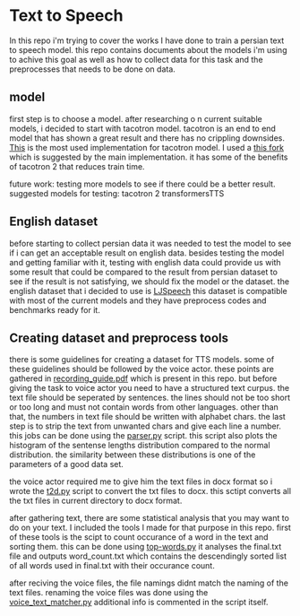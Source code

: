 # Text to Speech

In this repo i'm trying to cover the works I have done to train a persian text to speech model. this repo contains documents about the models i'm using to achive this goal as well as how to collect data for this task and the preprocesses that needs to be done on data.

## model
first step is to choose a model. after researching o n current suitable models, i decided to start with tacotron model. tacotron is an end to end model that has shown a great result and there has no crippling downsides. [This](https://github.com/keithito/tacotron) is the most used implementation for tacotron model. I used a [this fork](https://github.com/begeekmyfriend/tacotron) which is suggested by the main implementation. it has some of the benefits of tacotron 2 that reduces train time.

future work:
testing more models to see if there could be a better result.
suggested models for testing:
tacotron 2 
transformersTTS



## English dataset

before starting to collect persian data it was needed to test the model to see if i can get an acceptable result on english data. besides testing the model and getting familiar with it, testing with english data could provide us with some result that could be compared to the result from persian dataset to see if the result is not satisfying, we should fix the model or the dataset.
the english dataset that i decided to use is [LJSpeech](https://keithito.com/LJ-Speech-Dataset)
this dataset is compatible with most of the current models and they have preprocess codes and benchmarks ready for it.

## Creating dataset and preprocess tools
there is some guidelines for creating a dataset for TTS models. some of these guidelines should be followed by the voice actor. these points are gathered in [recording_guide.pdf](https://github.com/shenasa-ai/persian-tts/blob/master/recording_guide.pdf) which is present in this repo.
but before giving the task to voice actor you need to have a structured text curpus. the text file should be seperated by sentences. the lines should not be too short or too long and must not contain words from other languages. other than that, the numbers in text file should be written with alphabet chars.
the last step is to strip the text from unwanted chars and give each line a number.
this jobs can be done using the [parser.py](https://github.com/shenasa-ai/persian-tts/blob/master/parser.py) script. 
this script also plots the histogram of the sentense lengths distribution compared to the normal distribution. the similarity between these distributions is one of the parameters of a good data set.

 the voice actor required me to give him the text files in docx format so i wrote the [t2d.py](https://github.com/shenasa-ai/persian-tts/blob/master/t2d.py) script to convert the txt files to docx.
this sctipt converts all the txt files in current directory to docx format.

after gathering text, there are some statistical analysis that you may want to do on your text. I included the tools I made for that purpose in this repo.
first of these tools is the scipt to count occurance of a word in the text and sorting them. this can be done using [top-words.py](https://github.com/shenasa-ai/persian-tts/blob/master/top-words.py)
it analyses the final.txt file and outputs word_count.txt which contains the descendingly sorted list of all words used in final.txt with their occurance count.

after reciving the voice files, the file namings didnt match the naming of the text files. renaming the voice files was done using the [voice_text_matcher.py](https://github.com/shenasa-ai/persian-tts/blob/master/voice_text_matcher.py)
additional info is commented in the script itself.



